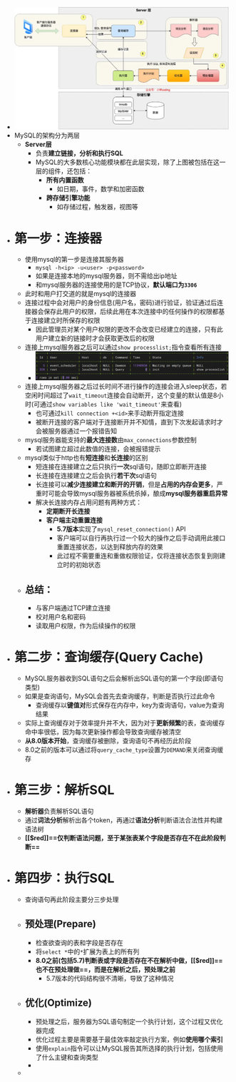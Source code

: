 - ![image.png](../assets/image_1695117520626_0.png)
- MySQL的架构分为两层
	- **Server层**
		- 负责**建立链接，分析和执行SQL**
		- MySQL的大多数核心功能模块都在此层实现，除了上图被包括在这一层的组件，还包括：
			- **所有内置函数**
				- 如日期，事件，数学和加密函数
			- **跨存储引擎功能**
				- 如存储过程，触发器，视图等
- # 第一步：连接器
	- 使用mysql的第一步是连接其服务器
		- ``mysql -h<ip> -u<user> -p<password>``
		- 如果是连接本地的mysql服务器，则不需给出ip地址
		- 和mysql服务器的连接使用的是TCP协议，**默认端口为``3306``**
	- 此时和用户打交道的就是mysql的连接器
	- 连接过程中会对用户的身份信息(用户名，密码)进行验证，验证通过后连接器会保存此用户的权限，后续此用在本次连接中的任何操作的权限都基于连接建立时所保存的权限
		- 因此管理员对某个用户权限的更改不会改变已经建立的连接，只有此用户建立新的链接时才会获取更改后的权限
	- 连接上mysql服务器之后可以通过``show processlist;``指令查看所有连接
		- ![image.png](../assets/image_1695137882470_0.png)
	- 连接上mysql服务器之后过长时间不进行操作的连接会进入sleep状态，若空闲时间超过了``wait_timeout``连接会自动断开，这个变量的默认值是8小时(可通过`show variables like 'wait_timeout'`来查看)
		- 也可通过`kill connection +<id>`来手动断开指定连接
		- 被断开连接的客户端对于连接断开并不知情，直到下次发起请求时才会被服务器通过一个报错告知
	- mysql服务器能支持的**最大连接数**由`max_connections`参数控制
		- 若试图建立超过此数值的连接，会被报错提示
	- mysql类似于http也有**短连接**和**长连接**的区别
		- 短连接在连接建立之后只执行**一次**sql语句，随即立即断开连接
		- 长连接在连接建立之后会执行**若干次**sql语句
		- 长连接可以**减少连接建立和断开的开销**，但是**占用的内存会更多**，严重时可能会导致mysql服务器被系统杀掉，酿成**mysql服务器重启异常**
		- 解决长连接内存占用问题有两种方式：
			- **定期断开长连接**
			- **客户端主动重置连接**
				- **5.7版本**实现了``mysql_reset_connection()`` API
				- 客户端可以自行再执行过一个较大的操作之后手动调用此接口重置连接状态，以达到释放内存的效果
				- 此过程不需要重连和重做权限验证，仅将连接状态恢复到刚建立时的初始状态
	- ## 总结：
		- 与客户端通过TCP建立连接
		- 校对用户名和密码
		- 读取用户权限，作为后续操作的权限
- # 第二步：查询缓存(Query Cache)
	- MySQL服务器收到SQL语句之后会解析出SQL语句的第一个字段(即语句类型)
	- 如果是查询语句，MySQL会首先去查询缓存，判断是否执行过此命令
		- 查询缓存以**键值对**形式保存在内存中，key为查询语句，value为查询结果
	- 实际上查询缓存对于效率提升并不大，因为对于**更新频繁**的表，查询缓存命中率很低，因为每次更新操作都会导致查询缓存被清空
	- **从8.0版本开始**，查询缓存被删除，查询语句不再经历此阶段
	- 8.0之前的版本可以通过将``query_cache_type``设置为`DEMAND`来关闭查询缓存
- # 第三步：解析SQL
	- **解析器**负责解析SQL语句
	- 通过**词法分析**解析出各个token，再通过**语法分析**判断语法合法性并构建语法树
	- **[[$red]]==仅判断语法问题，至于某张表某个字段是否存在不在此阶段判断==**
- # 第四步：执行SQL
	- 查询语句再此阶段主要分三步处理
	- ## 预处理(Prepare)
		- 检查欲查询的表和字段是否存在
		- 将`select *`中的`*`扩展为表上的所有列
		- **8.0之前(包括5.7)判断表或字段是否存在不在解析中做，[[$red]]==也不在预处理做==，而是在解析之后，预处理之前**
			- 5.7版本的代码结构很不清晰，导致了这种情况
	- ## 优化(Optimize)
		- 预处理之后，服务器为SQL语句制定一个执行计划，这个过程又优化器完成
		- 优化过程主要是需要基于最佳效率敲定执行方案，例如**使用哪个索引**
		- 使用``explain``指令可以让MySQL报告其所选择的执行计划，包括使用了什么主键和查询类型
		-
	-